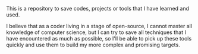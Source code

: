 This is a repository to save codes, projects or tools that I have learned and used.

I believe that as a coder living in a stage of open-source, I cannot master all knowledge of computer science, but I can try to save all techniques that I have encountered as much as possible, so I'll be able to pick up these tools quickly and use them to build my more complex and promising targets.
